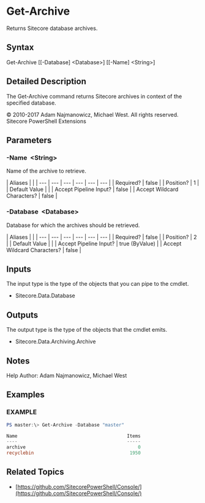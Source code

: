 # Get-Archive

Returns Sitecore database archives.

## Syntax

Get-Archive \[\[-Database\] &lt;Database&gt;\] \[\[-Name\] &lt;String&gt;\]

## Detailed Description

The Get-Archive command returns Sitecore archives in context of the specified database.

© 2010-2017 Adam Najmanowicz, Michael West. All rights reserved. Sitecore PowerShell Extensions

## Parameters

### -Name  &lt;String&gt;

Name of the archive to retrieve.

| Aliases |  |
| --- | --- | --- | --- | --- | --- |
| Required? | false |
| Position? | 1 |
| Default Value |  |
| Accept Pipeline Input? | false |
| Accept Wildcard Characters? | false |

### -Database  &lt;Database&gt;

Database for which the archives should be retrieved.

| Aliases |  |
| --- | --- | --- | --- | --- | --- |
| Required? | false |
| Position? | 2 |
| Default Value |  |
| Accept Pipeline Input? | true \(ByValue\) |
| Accept Wildcard Characters? | false |

## Inputs

The input type is the type of the objects that you can pipe to the cmdlet.

* Sitecore.Data.Database 

## Outputs

The output type is the type of the objects that the cmdlet emits.

* Sitecore.Data.Archiving.Archive 

## Notes

Help Author: Adam Najmanowicz, Michael West

## Examples

### EXAMPLE

```powershell
PS master:\> Get-Archive -Database "master"

Name                                        Items
----                                        -----
archive                                         0
recyclebin                                   1950
```

## Related Topics

* [https://github.com/SitecorePowerShell/Console/](https://github.com/SitecorePowerShell/Console/) 

